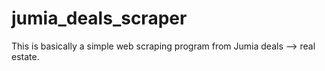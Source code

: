 # jumia_deals_scraper
This is basically a simple web scraping program from Jumia deals --> real estate.
